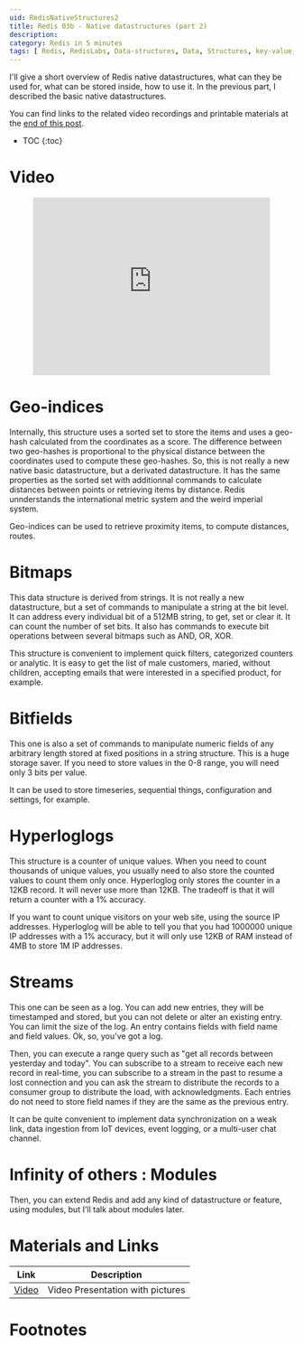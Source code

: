 ```yaml
---
uid: RedisNativeStructures2
title: Redis 03b - Native datastructures (part 2)
description:
category: Redis in 5 minutes
tags: [ Redis, RedisLabs, Data-structures, Data, Structures, key-value, key, value, strings, limits, sets, sorted, sorted sets, list, hash, geo, geo index, bitmap, bitfield, hyperloglog, usecase, stream, ttl, time-to-live, expiration, full text search, full text, search engine, graph database, graph, cypher, opencypher, concurrency, atomic counter, atomic, counter, lock, index, indices, stack, queue, joe queue, task queue, task ]
---
```


I'll give a short overview of Redis native datastructures, what can they be
used for, what can be stored inside, how to use it. In the previous part, I
described the basic native datastructures.

You can find links to the related video recordings and printable materials at
the <a href="#materials-and-links">end of this post</a>.

* TOC
{:toc}

# Video

<center><iframe width="420" height="315" src="https://www.youtube.com/embed/LfVPXQ3gkzo" frameborder="0" allowfullscreen></iframe></center>


# Geo-indices

Internally, this structure uses a sorted set to store the items and uses a
geo-hash calculated from the coordinates as a score. The difference between two
geo-hashes is proportional to the physical distance between the coordinates used
to compute these geo-hashes. So, this is not really a new native basic
datastructure, but a derivated datastructure. It has the same properties as the
sorted set with additionnal commands to calculate distances between points or
retrieving items by distance. Redis unnderstands the international metric system
and the weird imperial system.

Geo-indices can be used to retrieve proximity items, to compute distances,
routes. 

# Bitmaps

This data structure is derived from strings. It is not really a new
datastructure, but a set of commands to manipulate a string at the bit level. It
can address every individual bit of a 512MB string, to get, set or clear it. It
can count the number of set bits.  It also has commands to execute bit
operations between several bitmaps such as AND, OR, XOR.

This structure is convenient to implement quick filters, categorized counters or
analytic. It is easy to get the list of male customers, maried, without
children, accepting emails that were interested in a specified product, for
example.

# Bitfields

This one is also a set of commands to manipulate numeric fields of any arbitrary
length stored at fixed positions in a string structure. This is a huge storage
saver. If you need to store values in the 0-8 range, you will need only 3 bits
per value.

It can be used to store timeseries, sequential things, configuration and
settings, for example.

# Hyperloglogs

This structure is a counter of unique values. When you need to count thousands
of unique values, you usually need to also store the counted values to count
them only once. Hyperloglog only stores the counter in a 12KB record. It will
never use more than 12KB. The tradeoff is that it will return a counter with a
1% accuracy.

If you want to count unique visitors on your web site, using the source IP
addresses. Hyperloglog will be able to tell you that you had 1000000 unique IP
addresses with a 1% accuracy, but it will only use 12KB of RAM instead of 4MB to
store 1M IP addresses.

# Streams

This one can be seen as a log. You can add new entries, they will be timestamped
and stored, but you can not delete or alter an existing entry. You can limit the
size of the log. An entry contains fields with field name and field values. Ok,
so, you've got a log.

Then, you can execute a range query such as "get all records between yesterday
and today". You can subscribe to a stream to receive each new record in
real-time, you can subscribe to a stream in the past to resume a lost connection
and you can ask the stream to distribute the records to a consumer group to
distribute the load, with acknowledgments. Each entries do not need to store
field names if they are the same as the previous entry.

It can be quite convenient to implement data synchronization on a weak link,
data ingestion from IoT devices, event logging, or a multi-user chat channel.

# Infinity of others : Modules

Then, you can extend Redis and add any kind of datastructure or feature, using
modules, but I'll talk about modules later.

# Materials and Links

| Link | Description |
|---|---|
| [Video] | Video Presentation with pictures|

# Footnotes

[Video]: https://youtu.be/LfVPXQ3gkzo "Video presentation with pictures"
